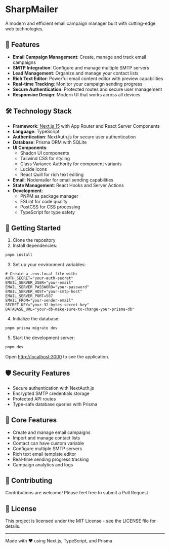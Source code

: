 # SharpMailer

A modern and efficient email campaign manager built with cutting-edge web technologies.

## 🚀 Features

- **Email Campaign Management**: Create, manage and track email campaigns
- **SMTP Integration**: Configure and manage multiple SMTP servers
- **Lead Management**: Organize and manage your contact lists
- **Rich Text Editor**: Powerful email content editor with preview capabilities
- **Real-time Tracking**: Monitor your campaign sending progress
- **Secure Authentication**: Protected routes and secure user management
- **Responsive Design**: Modern UI that works across all devices

## 🛠️ Technology Stack

- **Framework**: [Next.js 15](https://nextjs.org/) with App Router and React Server Components
- **Language**: TypeScript
- **Authentication**: NextAuth.js for secure user authentication
- **Database**: Prisma ORM with SQLite
- **UI Components**:
  - Shadcn UI components
  - Tailwind CSS for styling
  - Class Variance Authority for component variants
  - Lucide icons
  - React Quill for rich text editing
- **Email**: Nodemailer for email sending capabilities
- **State Management**: React Hooks and Server Actions
- **Development**:
  - PNPM as package manager
  - ESLint for code quality
  - PostCSS for CSS processing
  - TypeScript for type safety

## 🚀 Getting Started

1. Clone the repository
2. Install dependencies:

```bash
pnpm install
```

3. Set up your environment variables:

```env
# Create a .env.local file with:
AUTH_SECRET="your-auth-secret"
EMAIL_SERVER_USER="your-email"
EMAIL_SERVER_PASSWORD="your-password"
EMAIL_SERVER_HOST="your-smtp-host"
EMAIL_SERVER_PORT=587
EMAIL_FROM="your-sender-email"
SECRET_KEY="your-32-bytes-secret-key"
DATABASE_URL="your-db-make-sure-to-change-your-prisma-db"
```

4. Initialize the database:

```bash
pnpm prisma migrate dev
```

5. Start the development server:

```bash
pnpm dev
```

Open [http://localhost:3000](http://localhost:3000) to see the application.

## 🛡️ Security Features

- Secure authentication with NextAuth.js
- Encrypted SMTP credentials storage
- Protected API routes
- Type-safe database queries with Prisma

## 🎯 Core Features

- Create and manage email campaigns
- Import and manage contact lists
- Contact can have custom variable
- Configure multiple SMTP servers
- Rich text email template editor
- Real-time sending progress tracking
- Campaign analytics and logs

## 🤝 Contributing

Contributions are welcome! Please feel free to submit a Pull Request.

## 📄 License

This project is licensed under the MIT License - see the LICENSE file for details.

---

Made with ❤️ using Next.js, TypeScript, and Prisma
